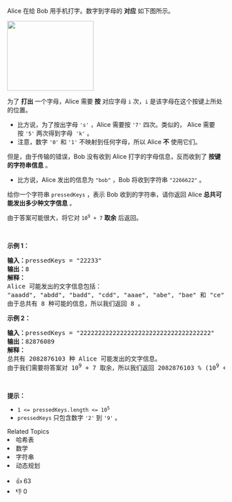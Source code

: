 <p>Alice 在给 Bob 用手机打字。数字到字母的 <strong>对应</strong>&nbsp;如下图所示。</p>

<p><img alt="" src="https://assets.leetcode.com/uploads/2022/03/15/1200px-telephone-keypad2svg.png" style="width: 200px; height: 162px;" /></p>

<p>为了 <strong>打出</strong>&nbsp;一个字母，Alice 需要 <strong>按</strong>&nbsp;对应字母 <code>i</code>&nbsp;次，<code>i</code>&nbsp;是该字母在这个按键上所处的位置。</p>

<ul> 
 <li>比方说，为了按出字母&nbsp;<code>'s'</code>&nbsp;，Alice 需要按&nbsp;<code>'7'</code>&nbsp;四次。类似的， Alice 需要按&nbsp;<code>'5'</code>&nbsp;两次得到字母&nbsp;&nbsp;<code>'k'</code>&nbsp;。</li> 
 <li>注意，数字&nbsp;<code>'0'</code> 和&nbsp;<code>'1'</code>&nbsp;不映射到任何字母，所以&nbsp;Alice <strong>不</strong>&nbsp;使用它们。</li> 
</ul>

<p>但是，由于传输的错误，Bob 没有收到 Alice 打字的字母信息，反而收到了 <strong>按键的字符串信息</strong>&nbsp;。</p>

<ul> 
 <li>比方说，Alice 发出的信息为&nbsp;<code>"bob"</code>&nbsp;，Bob 将收到字符串&nbsp;<code>"2266622"</code>&nbsp;。</li> 
</ul>

<p>给你一个字符串&nbsp;<code>pressedKeys</code>&nbsp;，表示 Bob 收到的字符串，请你返回 Alice <strong>总共可能发出多少种文字信息</strong>&nbsp;。</p>

<p>由于答案可能很大，将它对&nbsp;<code>10<sup>9</sup> + 7</code>&nbsp;<strong>取余</strong> 后返回。</p>

<p>&nbsp;</p>

<p><strong>示例 1：</strong></p>

<pre><b>输入：</b>pressedKeys = "22233"
<b>输出：</b>8
<strong>解释：</strong>
Alice 可能发出的文字信息包括：
"aaadd", "abdd", "badd", "cdd", "aaae", "abe", "bae" 和 "ce" 。
由于总共有 8 种可能的信息，所以我们返回 8 。
</pre>

<p><strong>示例 2：</strong></p>

<pre><b>输入：</b>pressedKeys = "222222222222222222222222222222222222"
<b>输出：</b>82876089
<strong>解释：</strong>
总共有 2082876103 种 Alice 可能发出的文字信息。
由于我们需要将答案对 10<sup>9</sup> + 7 取余，所以我们返回 2082876103 % (10<sup>9</sup> + 7) = 82876089 。
</pre>

<p>&nbsp;</p>

<p><strong>提示：</strong></p>

<ul> 
 <li><code>1 &lt;= pressedKeys.length &lt;= 10<sup>5</sup></code></li> 
 <li><code>pressedKeys</code> 只包含数字&nbsp;<code>'2'</code>&nbsp;到&nbsp;<code>'9'</code>&nbsp;。</li> 
</ul>

<div><div>Related Topics</div><div><li>哈希表</li><li>数学</li><li>字符串</li><li>动态规划</li></div></div><br><div><li>👍 63</li><li>👎 0</li></div>